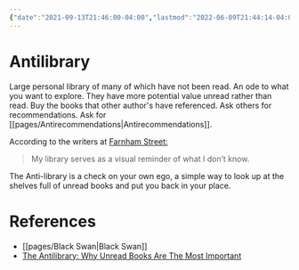 ```yaml
---
{"date":"2021-09-13T21:46:00-04:00","lastmod":"2022-06-09T21:44:14-04:00","dg-publish":true,"dg-permalink":"antilibrary","permalink":"/antilibrary/","dgPassFrontmatter":true}
---
```


# Antilibrary

Large personal library of many of which have not been read. An ode to what you want to explore. They have more potential value unread rather than read. Buy the books that other author's have referenced. Ask others for recommendations. Ask for [[pages/Antirecommendations\|Antirecommendations]].

According to the writers at [Farnham Street:](https://fs.blog/the-antilibrary/)

>  My library serves as a visual reminder of what I don’t know.

The Anti-library is a check on your own ego, a simple way to look up at the shelves full of unread books and put you back in your place.

# References
- [[pages/Black Swan\|Black Swan]]
- [The Antilibrary: Why Unread Books Are The Most Important](https://fs.blog/the-antilibrary/)
